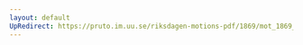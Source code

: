 ```yaml
---
layout: default
UpRedirect: https://pruto.im.uu.se/riksdagen-motions-pdf/1869/mot_1869__ak__77/mot_1869__ak__77-001.pdf
---
```

